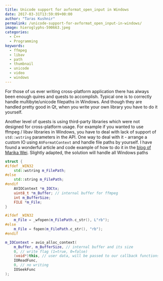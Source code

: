 ```yaml
---
title: Unicode support for avformat_open_input in Windows
date: 2017-03-31T13:59:09+00:00
author: "Taras Kushnir"
permalink: /unicode-support-for-avformat_open_input-in-windows/
image: hieroglyphs-590663.jpeg
categories:
  - C++
  - Programming
keywords:
  - ffmpeg
  - libav
  - path
  - thumbnail
  - unicode
  - video
  - windows
---
```

For those of us ever writing cross-platform application there has always been enough quires and quests to accomplish. Typical one is to correctly handle multibyte/unicode filepaths in Windows. And though they are handled pretty good in Qt, when you write your own library you have to do it yourself.

Another level of quests is using third-party libraries which were not designed for cross-platform usage. For example if you wanted to use ffmpeg / libav libraries in Windows, you have to deal with lack of support of `std::wstring` parameters in the API. One way to deal with it - arrange a custom IO using `AVFormatContext` and handle file paths by yourself. I have found a wonderful article and code example of how to do it in the [blog of Marika Wei](https://mw.gl/posts/ffmpeg_custom_io/). Slightly adapted, the solution will handle all Windows paths

```cpp
struct {
#ifdef _WIN32
    std::wstring m_FilePath;
#else
    std::string m_FilePath;
#endif
    AVIOContext *m_IOCtx;
    uint8_t *m_Buffer; // internal buffer for ffmpeg
    int m_BufferSize;
    FILE *m_File;
}

#ifdef _WIN32
    m_File = _wfopen(m_FilePath.c_str(), L"rb");
#else
    m_File = fopen(m_FilePath.c_str(), "rb");
#endif

m_IOContext = avio_alloc_context(
    m_Buffer, m_BufferSize, // internal buffer and its size
    0, // write flag (1=true, 0=false)
    (void*)this, // user data, will be passed to our callback functions
    IOReadFunc,
    0, // no writing
    IOSeekFunc
);
```
